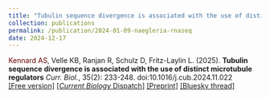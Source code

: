 ```yaml
---
title: "Tubulin sequence divergence is associated with the use of distinct microtubule regulators"
collection: publications
permalink: /publication/2024-01-09-naegleria-rnaseq
date: 2024-12-17
---
```

<span style="color: #660000;">Kennard AS</span>, Velle KB, Ranjan R, Schulz D, Fritz-Laylin L. (2025).
<b>Tubulin sequence divergence is associated with the use of distinct microtubule regulators</b>
 <i>Curr. Biol.</i>, 35(2): 233-248.  doi:10.1016/j.cub.2024.11.022<br>
[\[Free version\]](https://www.cell.com/current-biology/fulltext/S0960-9822(24)01563-X)
[\[<i>Current Biology</i> Dispatch\]](https://www.cell.com/current-biology/fulltext/S0960-9822(24)01590-2)
[\[Preprint\]](https://www.biorxiv.org/content/10.1101/2024.01.08.573270v1)
[\[Bluesky thread\]](https://bsky.app/profile/askennard.bsky.social/post/3ldm7jfoiz327)
